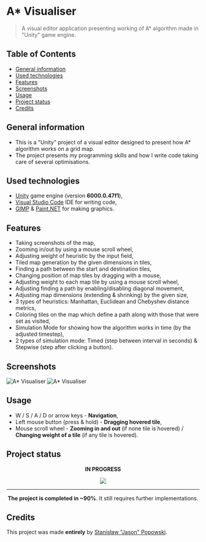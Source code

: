 # A* Visualiser

> A visual editor application presenting working of A* algorithm made in "Unity" game engine.

## Table of Contents
* [General information](#general-information)
* [Used technologies](#used-technologies)
* [Features](#features)
* [Screenshots](#screenshots)
* [Usage](#usage)
* [Project status](#project-status)
* [Credits](#credits)

## General information
- This is a "Unity" project of a visual editor designed to present how A* algorithm works on a grid map.
- The project presents my programming skills and how I write code taking care of several optimisations.

## Used technologies
- [Unity](https://unity.com/ "Unity Real-Time Development Platform | 3D, 2D, VR &amp; AR Engine") game engine (version **6000.0.47f1**),
- [Visual Studio Code](https://code.visualstudio.com/ "Visual Studio Code - Code Editing. Redefined") IDE for writing code,
- [GIMP](https://www.gimp.org/ "GIMP - GNU Image Manipulation Program") & [Paint.NET](https://www.getpaint.net/ "Paint.NET - Free Software for Digital Photo Editing") for making graphics.

## Features
- Taking screenshots of the map,
- Zooming in/out by using a mouse scroll wheel,
- Adjusting weight of heuristic by the input field,
- Tiled map generation by the given dimensions in tiles,
- Finding a path between the start and destination tiles,
- Changing position of map tiles by dragging with a mouse,
- Adjusting weight to each map tile by using a mouse scroll wheel,
- Adjusting finding a path by enabling/disabling diagonal movement,
- Adjusting map dimensions (extending & shrinking) by the given size,
- 3 types of heuristics: Manhattan, Euclidean and Chebyshev distance metrics,
- Coloring tiles on the map which define a path along with those that were set as visited,
- Simulation Mode for showing how the algorithm works in time (by the adjusted timestep),
- 2 types of simulation mode: Timed (step between interval in seconds) & Stepwise (step after clicking a button).

## Screenshots
![A* Visualiser](./Screenshots/AStarVisualiser.png?raw=true)
![A* Visualiser](./Screenshots/AStarVisualiser2.png?raw=true)

## Usage
- W / S / A / D or arrow keys - **Navigation**,
- Left mouse button (press & hold) - **Dragging hovered tile**,
- Mouse scroll wheel - **Zooming in and out** (if none tile is hovered) / **Changing weight of a tile** (if any tile is hovered).

## Project status
<p align = "center"><b>IN PROGRESS</b></p>
<p align = "center"><img src="https://upload.wikimedia.org/wikipedia/commons/b/bd/Gasr90percent.png"/></p>

---
<p align = "center"><b>The project is completed in ~90%</b>. It still requires further implementations.</p>

## Credits
This project was made **entirely** by [Stanisław "Jason" Popowski](https://jasonxiii.pl "Jason. Cała informatyka w jednym miejscu! Oficjalna strona internetowa! Setki artykułów na różne tematy! Wszystko stworzone przez jedną osobę!").
